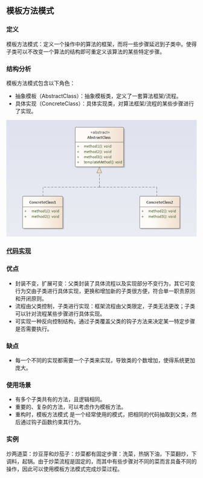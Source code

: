 ## 模板方法模式

### 定义
模板方法模式：定义一个操作中的算法的框架，而将一些步骤延迟到子类中。使得子类可以不改变一个算法的结构即可重定义该算法的某些特定步骤。

### 结构分析
模板方法模式包含以下角色：
- 抽象模板（AbstractClass）：抽象模板类，定义了一套算法框架/流程。
- 具体实现（ConcreteClass）：具体实现类，对算法框架/流程的某些步骤进行了实现。

![Template](../../images/pattern/Template.png)  

### [代码实现](../../code/template)

### 优点
- 封装不变，扩展可变：父类封装了具体流程以及实现部分不变行为，其它可变行为交由子类进行具体实现，更换和增加新的子类很方便，符合单一职责原则和开闭原则。
- 流程由父类控制，子类进行实现：框架流程由父类限定，子类无法更改；子类可以针对流程某些步骤进行具体实现。
- 可实现一种反向控制结构，通过子类覆盖父类的钩子方法来决定某一特定步骤是否需要执行。

### 缺点
- 每一个不同的实现都需要一个子类来实现，导致类的个数增加，使得系统更加庞大。

### 使用场景
- 有多个子类共有的方法，且逻辑相同。
- 重要的、复杂的方法，可以考虑作为模板方法。
- 重构时，模板方法模式 是一个经常使用的模式，把相同的代码抽取到父类，然后通过钩子函数约束其行为。

### 实例
炒两道菜：炒豆芽和炒茄子：炒菜都有固定步骤：洗菜，热锅下油，下菜翻炒，下调料，起锅。由于炒菜流程是固定的，而其中有些步骤对不同的菜而言具备不同的操作，因此可以使用模板方法模式完成炒菜过程。
